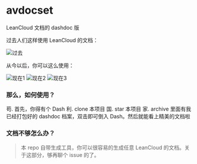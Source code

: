 # avdocset
LeanCloud 文档的 dashdoc 版

过去人们这样使用 LeanCloud 的文档：

![过去](http://ac-HSNl7zbI.clouddn.com/1WoqAVYkXU63cvOLBB5xzlKbdB2sQ3DUmXJfQDiE.jpg)

从今以后，你可以这么使用：

![现在1](http://ac-HSNl7zbI.clouddn.com/OXTwgJnTzWSdbnrU4RIqxhRCsdOFinJAT8gkB2av.jpg)
![现在2](http://ac-HSNl7zbI.clouddn.com/cshLoTQRWnKROpK80yRaGloXnKk8Haj9iqNEMvlM.jpg)
![现在3](http://ac-HSNl7zbI.clouddn.com/EXTJimJ8rJk0YLiRE8JipwB5TowK8hFQLLl2Duq8.jpg)


### 那么，如何使用？

苟. 首先，你得有个 Dash
利. clone 本项目
国. star 本项目
家. archive 里面有我已经打包好的 dashdoc 档案，双击即可倒入 Dash。然后就能看上精美的文档啦

### 文档不够怎么办？

> 本 repo 自带生成工具，你可以很容易的生成任意 LeanCloud 的文档。关于这部分，够再聊个 issue 的了。




